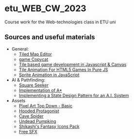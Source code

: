 # etu_WEB_CW_2023
Course work for the Web-technologies class in ETU uni

## Sources and useful materials
- General:
  - [Tiled Map Editor](www.mapeditor.org)
  - [game Copycat](https://codepen.io/Gthibaud/pen/ryQRYP?editors=0110)
  - [Tile based game development in Javascript & Canvas](https://youtu.be/txUvD5_ROIU?si=bAnurhx1GfrNXj9i)
  - [Tile Animation For HTML5 Games In Pure JS](https://youtu.be/AQABpi9nLfU?si=7SfrxdYYWTl4P_Pv)
  - [Sprite Animation in JavaScript](https://youtu.be/CY0HE277IBM?si=DWfCm3sWQoaN3jJ6)
- AI & Pathfinding:
  - [Square Seeker](https://codepen.io/gregweston/pen/NpjQwR)
  - [Implementation of A*](https://www.redblobgames.com/pathfinding/a-star/implementation.html#python-astar) 
  - [Implementing a State Design Pattern for an A.I. System](https://www.haroldserrano.com/blog/category/Design+Patterns)
- Assets
  - [Pixel Art Top Down - Basic](https://cainos.itch.io/pixel-art-top-down-basic)
  - [Hooded Protagonist](https://penzilla.itch.io/hooded-protagonist) 
  - [Cave Spider](https://aimmaga.itch.io/cave-spider)
  - [Undead Pumpking](https://pixxilandartstudio.itch.io/2d-pixel-art-undead-pumpking-sprites)
  - [Shikashi's Fantasy Icons Pack](https://shikashipx.itch.io/shikashis-fantasy-icons-pack)
  - [Free SFX](https://kronbits.itch.io/freesfx)

